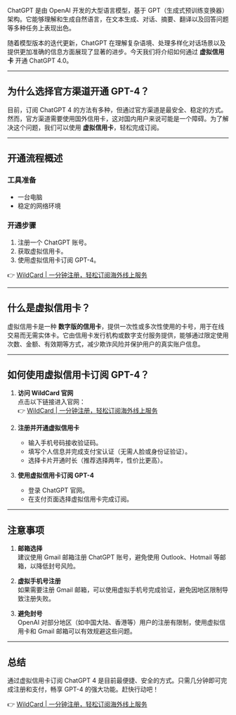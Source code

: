 ChatGPT 是由 OpenAI 开发的大型语言模型，基于 GPT（生成式预训练变换器）架构。它能够理解和生成自然语言，在文本生成、对话、摘要、翻译以及回答问题等多种任务上表现出色。

随着模型版本的迭代更新，ChatGPT 在理解复杂语境、处理多样化对话场景以及提供更加准确的信息方面展现了显著的进步。今天我们将介绍如何通过 **虚拟信用卡** 开通 ChatGPT 4.0。

---

## 为什么选择官方渠道开通 GPT-4？

目前，订阅 ChatGPT 4 的方法有多种，但通过官方渠道是最安全、稳定的方式。然而，官方渠道需要使用国外信用卡，这对国内用户来说可能是一个障碍。为了解决这个问题，我们可以使用 **虚拟信用卡**，轻松完成订阅。

---

## 开通流程概述

### 工具准备
- 一台电脑
- 稳定的网络环境

### 开通步骤
1. 注册一个 ChatGPT 账号。
2. 获取虚拟信用卡。
3. 使用虚拟信用卡订阅 GPT-4。

👉 [WildCard | 一分钟注册，轻松订阅海外线上服务](https://bit.ly/bewildcard)

---

## 什么是虚拟信用卡？

虚拟信用卡是一种 **数字版的信用卡**，提供一次性或多次性使用的卡号，用于在线交易而无需实体卡。它由信用卡发行机构或数字支付服务提供，能够通过限定使用次数、金额、有效期等方式，减少欺诈风险并保护用户的真实账户信息。

---

## 如何使用虚拟信用卡订阅 GPT-4？

1. **访问 WildCard 官网**  
   点击以下链接进入官网：  
   👉 [WildCard | 一分钟注册，轻松订阅海外线上服务](https://bit.ly/bewildcard)

2. **注册并开通虚拟信用卡**  
   - 输入手机号码接收验证码。
   - 填写个人信息并完成支付宝认证（无需人脸或身份证验证）。
   - 选择卡片开通时长（推荐选择两年，性价比更高）。

3. **使用虚拟信用卡订阅 GPT-4**  
   - 登录 ChatGPT 官网。
   - 在支付页面选择虚拟信用卡完成订阅。

---

## 注意事项

1. **邮箱选择**  
   建议使用 Gmail 邮箱注册 ChatGPT 账号，避免使用 Outlook、Hotmail 等邮箱，以降低封号风险。

2. **虚拟手机号注册**  
   如果需要注册 Gmail 邮箱，可以使用虚拟手机号完成验证，避免因地区限制导致注册失败。

3. **避免封号**  
   OpenAI 对部分地区（如中国大陆、香港等）用户的注册有限制，使用虚拟信用卡和 Gmail 邮箱可以有效规避这些问题。

---

## 总结

通过虚拟信用卡订阅 ChatGPT 4 是目前最便捷、安全的方式。只需几分钟即可完成注册和支付，畅享 GPT-4 的强大功能。赶快行动吧！

👉 [WildCard | 一分钟注册，轻松订阅海外线上服务](https://bit.ly/bewildcard)